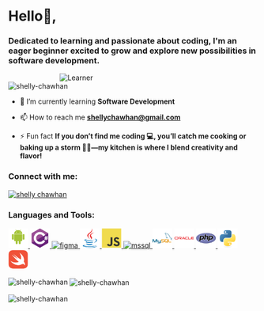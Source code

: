 

<h1 align="left">Hello👋,</h1>
<h3 align="left">Dedicated to learning and passionate about coding, I'm an eager beginner excited to grow and explore new possibilities in software development.</h3>
<img align="right" alt="Learner" width="400" src="https://as1.ftcdn.net/v2/jpg/05/55/91/24/1000_F_555912466_RiqQv8mv5xChGgYUJmiWfXJQig5exXMx.jpg"> 


<p align="left"> <img src="https://komarev.com/ghpvc/?username=shelly-chawhan&label=Profile%20views&color=0e75b6&style=flat" alt="shelly-chawhan" /> </p>

- 🌱 I’m currently learning **Software Development**

- 📫 How to reach me **shellychawhan@gmail.com**

- ⚡ Fun fact **If you don’t find me coding 💻, you’ll catch me cooking or baking up a storm 🍳🥐—my kitchen is where I blend creativity and flavor!**

<h3 align="left">Connect with me:</h3>
<p align="left">
<a href="https://linkedin.com/in/shelly chawhan" target="blank"><img align="center" src="https://raw.githubusercontent.com/rahuldkjain/github-profile-readme-generator/master/src/images/icons/Social/linked-in-alt.svg" alt="shelly chawhan" height="30" width="40" /></a>
</p>

<h3 align="left">Languages and Tools:</h3>
<p align="left"> <a href="https://developer.android.com" target="_blank" rel="noreferrer"> <img src="https://raw.githubusercontent.com/devicons/devicon/master/icons/android/android-original-wordmark.svg" alt="android" width="40" height="40"/> </a> <a href="https://www.w3schools.com/cs/" target="_blank" rel="noreferrer"> <img src="https://raw.githubusercontent.com/devicons/devicon/master/icons/csharp/csharp-original.svg" alt="csharp" width="40" height="40"/> </a> <a href="https://www.figma.com/" target="_blank" rel="noreferrer"> <img src="https://www.vectorlogo.zone/logos/figma/figma-icon.svg" alt="figma" width="40" height="40"/> </a> <a href="https://www.java.com" target="_blank" rel="noreferrer"> <img src="https://raw.githubusercontent.com/devicons/devicon/master/icons/java/java-original.svg" alt="java" width="40" height="40"/> </a> <a href="https://developer.mozilla.org/en-US/docs/Web/JavaScript" target="_blank" rel="noreferrer"> <img src="https://raw.githubusercontent.com/devicons/devicon/master/icons/javascript/javascript-original.svg" alt="javascript" width="40" height="40"/> </a> <a href="https://www.microsoft.com/en-us/sql-server" target="_blank" rel="noreferrer"> <img src="https://www.svgrepo.com/show/303229/microsoft-sql-server-logo.svg" alt="mssql" width="40" height="40"/> </a> <a href="https://www.mysql.com/" target="_blank" rel="noreferrer"> <img src="https://raw.githubusercontent.com/devicons/devicon/master/icons/mysql/mysql-original-wordmark.svg" alt="mysql" width="40" height="40"/> </a> <a href="https://www.oracle.com/" target="_blank" rel="noreferrer"> <img src="https://raw.githubusercontent.com/devicons/devicon/master/icons/oracle/oracle-original.svg" alt="oracle" width="40" height="40"/> </a> <a href="https://www.php.net" target="_blank" rel="noreferrer"> <img src="https://raw.githubusercontent.com/devicons/devicon/master/icons/php/php-original.svg" alt="php" width="40" height="40"/> </a> <a href="https://www.python.org" target="_blank" rel="noreferrer"> <img src="https://raw.githubusercontent.com/devicons/devicon/master/icons/python/python-original.svg" alt="python" width="40" height="40"/> </a> <a href="https://developer.apple.com/swift/" target="_blank" rel="noreferrer"> <img src="https://raw.githubusercontent.com/devicons/devicon/master/icons/swift/swift-original.svg" alt="swift" width="40" height="40"/> </a> </p>

<p><img align="left" src="https://github-readme-stats.vercel.app/api/top-langs?username=shelly-chawhan&show_icons=true&locale=en&layout=compact" alt="shelly-chawhan" /></p>

<p>&nbsp;<img align="center" src="https://github-readme-stats.vercel.app/api?username=shelly-chawhan&show_icons=true&locale=en" alt="shelly-chawhan" /></p>

<p><img align="center" src="https://github-readme-streak-stats.herokuapp.com/?user=shelly-chawhan&" alt="shelly-chawhan" /></p>

